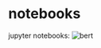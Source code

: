 # notebooks
jupyter notebooks:
![bert](http://5b0988e595225.cdn.sohucs.com/images/20180926/5a625134d0984110950baa211f3fbd8b.jpeg)
